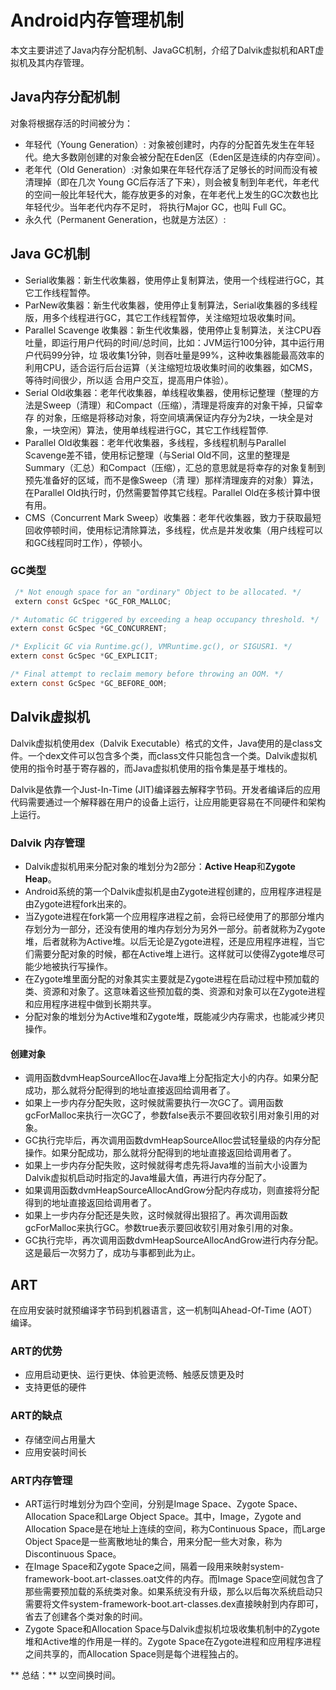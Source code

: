 # Android内存管理机制 #
本文主要讲述了Java内存分配机制、JavaGC机制，介绍了Dalvik虚拟机和ART虚拟机及其内存管理。

## Java内存分配机制 ##
对象将根据存活的时间被分为：<br/>
 - 年轻代（Young Generation）: 对象被创建时，内存的分配首先发生在年轻代。绝大多数刚创建的对象会被分配在Eden区（Eden区是连续的内存空间）。
 - 老年代（Old Generation）:对象如果在年轻代存活了足够长的时间而没有被清理掉（即在几次 Young GC后存活了下来），则会被复制到年老代，年老代的空间一般比年轻代大，能存放更多的对象，在年老代上发生的GC次数也比年轻代少。当年老代内存不足时， 将执行Major GC，也叫 Full GC。
 - 永久代（Permanent Generation，也就是方法区）:

## Java GC机制 ##
- Serial收集器：新生代收集器，使用停止复制算法，使用一个线程进行GC，其它工作线程暂停。
- ParNew收集器：新生代收集器，使用停止复制算法，Serial收集器的多线程版，用多个线程进行GC，其它工作线程暂停，关注缩短垃圾收集时间。
- Parallel Scavenge 收集器：新生代收集器，使用停止复制算法，关注CPU吞吐量，即运行用户代码的时间/总时间，比如：JVM运行100分钟，其中运行用户代码99分钟，垃 圾收集1分钟，则吞吐量是99%，这种收集器能最高效率的利用CPU，适合运行后台运算（关注缩短垃圾收集时间的收集器，如CMS，等待时间很少，所以适 合用户交互，提高用户体验）。
- Serial Old收集器：老年代收集器，单线程收集器，使用标记整理（整理的方法是Sweep（清理）和Compact（压缩），清理是将废弃的对象干掉，只留幸存 的对象，压缩是将移动对象，将空间填满保证内存分为2块，一块全是对象，一块空闲）算法，使用单线程进行GC，其它工作线程暂停.
- Parallel Old收集器：老年代收集器，多线程，多线程机制与Parallel Scavenge差不错，使用标记整理（与Serial Old不同，这里的整理是Summary（汇总）和Compact（压缩），汇总的意思就是将幸存的对象复制到预先准备好的区域，而不是像Sweep（清 理）那样清理废弃的对象）算法，在Parallel Old执行时，仍然需要暂停其它线程。Parallel Old在多核计算中很有用。
- CMS（Concurrent Mark Sweep）收集器：老年代收集器，致力于获取最短回收停顿时间，使用标记清除算法，多线程，优点是并发收集（用户线程可以和GC线程同时工作），停顿小。

###  GC类型 ###
``` java
 /* Not enough space for an "ordinary" Object to be allocated. */  
 extern const GcSpec *GC_FOR_MALLOC;  

/* Automatic GC triggered by exceeding a heap occupancy threshold. */  
extern const GcSpec *GC_CONCURRENT;  

/* Explicit GC via Runtime.gc(), VMRuntime.gc(), or SIGUSR1. */  
extern const GcSpec *GC_EXPLICIT;  

/* Final attempt to reclaim memory before throwing an OOM. */  
extern const GcSpec *GC_BEFORE_OOM; 
```
## Dalvik虚拟机 ##
Dalvik虚拟机使用dex（Dalvik Executable）格式的文件，Java使用的是class文件。一个dex文件可以包含多个类，而class文件只能包含一个类。Dalvik虚拟机使用的指令时基于寄存器的，而Java虚拟机使用的指令集是基于堆栈的。

Dalvik是依靠一个Just-In-Time (JIT)编译器去解释字节码。开发者编译后的应用代码需要通过一个解释器在用户的设备上运行，让应用能更容易在不同硬件和架构上运行。

### Dalvik 内存管理 ###
 - Dalvik虚拟机用来分配对象的堆划分为2部分：**Active Heap**和**Zygote Heap**。
 - Android系统的第一个Dalvik虚拟机是由Zygote进程创建的，应用程序进程是由Zygote进程fork出来的。
 - 当Zygote进程在fork第一个应用程序进程之前，会将已经使用了的那部分堆内存划分为一部分，还没有使用的堆内存划分为另外一部分。前者就称为Zygote堆，后者就称为Active堆。以后无论是Zygote进程，还是应用程序进程，当它们需要分配对象的时候，都在Active堆上进行。这样就可以使得Zygote堆尽可能少地被执行写操作。
 - 在Zygote堆里面分配的对象其实主要就是Zygote进程在启动过程中预加载的类、资源和对象了。这意味着这些预加载的类、资源和对象可以在Zygote进程和应用程序进程中做到长期共享。
 - 分配对象的堆划分为Active堆和Zygote堆，既能减少内存需求，也能减少拷贝操作。

#### 创建对象 ####
 - 调用函数dvmHeapSourceAlloc在Java堆上分配指定大小的内存。如果分配成功，那么就将分配得到的地址直接返回给调用者了。
 - 如果上一步内存分配失败，这时候就需要执行一次GC了。调用函数gcForMalloc来执行一次GC了，参数false表示不要回收软引用对象引用的对象。
 - GC执行完毕后，再次调用函数dvmHeapSourceAlloc尝试轻量级的内存分配操作。如果分配成功，那么就将分配得到的地址直接返回给调用者了。
 - 如果上一步内存分配失败，这时候就得考虑先将Java堆的当前大小设置为Dalvik虚拟机启动时指定的Java堆最大值，再进行内存分配了。
 - 如果调用函数dvmHeapSourceAllocAndGrow分配内存成功，则直接将分配得到的地址直接返回给调用者了。
 - 如果上一步内存分配还是失败，这时候就得出狠招了。再次调用函数gcForMalloc来执行GC。参数true表示要回收软引用对象引用的对象。
 - GC执行完毕，再次调用函数dvmHeapSourceAllocAndGrow进行内存分配。这是最后一次努力了，成功与事都到此为止。

## ART ##
在应用安装时就预编译字节码到机器语言，这一机制叫Ahead-Of-Time (AOT）编译。

### ART的优势 ###
 - 应用启动更快、运行更快、体验更流畅、触感反馈更及时
 - 支持更低的硬件

### ART的缺点 ###
 - 存储空间占用量大
 - 应用安装时间长

### ART内存管理 ###
 - ART运行时堆划分为四个空间，分别是Image Space、Zygote Space、Allocation Space和Large Object Space。其中，Image，Zygote and Allocation Space是在地址上连续的空间，称为Continuous Space，而Large Object Space是一些离散地址的集合，用来分配一些大对象，称为Discontinuous Space。
 - 在Image Space和Zygote Space之间，隔着一段用来映射system-framework-boot.art-classes.oat文件的内存。而Image Space空间就包含了那些需要预加载的系统类对象。如果系统没有升级，那么以后每次系统启动只需要将文件system-framework-boot.art-classes.dex直接映射到内存即可，省去了创建各个类对象的时间。
 - Zygote Space和Allocation Space与Dalvik虚拟机垃圾收集机制中的Zygote堆和Active堆的作用是一样的。Zygote Space在Zygote进程和应用程序进程之间共享的，而Allocation Space则是每个进程独占的。

** 总结：** 以空间换时间。
